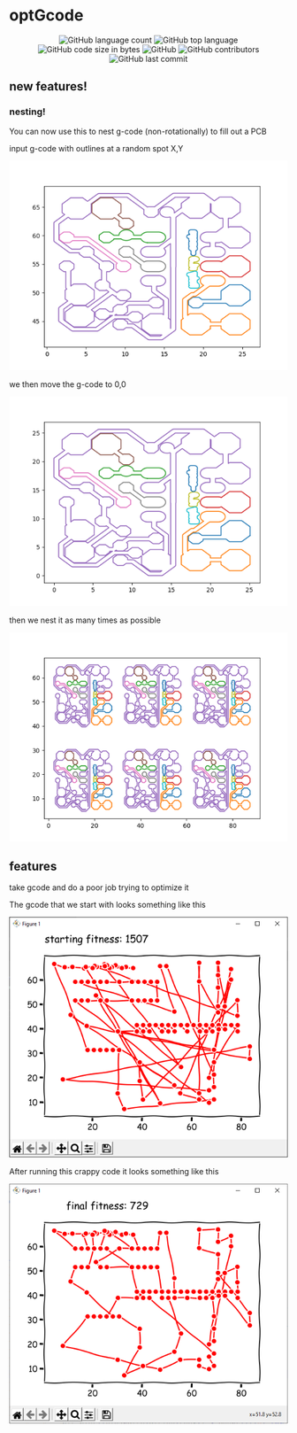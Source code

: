# optGcode

<p align="center">
	<img alt="GitHub language count" src="https://img.shields.io/github/languages/count/the-amaya/optGcode?style=plastic">
	<img alt="GitHub top language" src="https://img.shields.io/github/languages/top/the-amaya/optGcode?style=plastic">
	<img alt="GitHub code size in bytes" src="https://img.shields.io/github/languages/code-size/the-amaya/optGcode?style=plastic">
	<img alt="GitHub" src="https://img.shields.io/github/license/the-amaya/optGcode?style=plastic">
	<img alt="GitHub contributors" src="https://img.shields.io/github/contributors/the-amaya/optGcode?style=plastic">
	<img alt="GitHub last commit" src="https://img.shields.io/github/last-commit/the-amaya/optGcode?style=plastic">
</p>


## new features!

### nesting!

You can now use this to nest g-code (non-rotationally) to fill out a PCB

input g-code with outlines at a random spot X,Y

![raw layout](https://raw.githubusercontent.com/the-amaya/optGcode/main/demo/nest0.png)

we then move the g-code to 0,0

![clean layout](https://raw.githubusercontent.com/the-amaya/optGcode/main/demo/nest1.png)

then we nest it as many times as possible

![nested layout](https://raw.githubusercontent.com/the-amaya/optGcode/main/demo/nest2.png)


## features
take gcode and do a poor job trying to optimize it

The gcode that we start with looks something like this

![start](https://raw.githubusercontent.com/the-amaya/optGcode/main/demo/start.png)

After running this crappy code it looks something like this

![finish](https://raw.githubusercontent.com/the-amaya/optGcode/main/demo/finish.png)